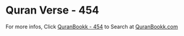 # Quran Verse - 454 

For more infos, Click [QuranBookk - 454](https://www.quranbookk.com/quran/search?q=454) to Search at [QuranBookk.com](http://quranbookk.com/)